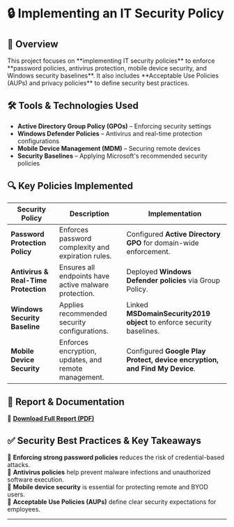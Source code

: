 <h1>🔒 Implementing an IT Security Policy</h1>

<h2>📌 Overview</h2>
This project focuses on **implementing IT security policies** to enforce **password policies, antivirus protection, mobile device security, and Windows security baselines**. It also includes **Acceptable Use Policies (AUPs) and privacy policies** to define security best practices.

<h2>🛠 Tools & Technologies Used</h2>

- **Active Directory Group Policy (GPOs)** – Enforcing security settings  
- **Windows Defender Policies** – Antivirus and real-time protection configurations  
- **Mobile Device Management (MDM)** – Securing remote devices  
- **Security Baselines** – Applying Microsoft's recommended security policies  

<h2>🔍 Key Policies Implemented</h2>

| Security Policy | Description | Implementation |
|---------------|-------------|----------------|
| **Password Protection Policy** | Enforces password complexity and expiration rules. | Configured **Active Directory GPO** for domain-wide enforcement. |
| **Antivirus & Real-Time Protection** | Ensures all endpoints have active malware protection. | Deployed **Windows Defender policies** via Group Policy. |
| **Windows Security Baseline** | Applies recommended security configurations. | Linked **MSDomainSecurity2019 object** to enforce security baselines. |
| **Mobile Device Security** | Enforces encryption, updates, and remote management. | Configured **Google Play Protect, device encryption, and Find My Device**. |

<h2>🚀 Report & Documentation</h2>

📄 **[Download Full Report (PDF)](https://github.com/user-attachments/files/18704108/Implementing.an.IT.Security.Policy.4e.-.Marc.Corona.pdf)**  

<h2>✅ Security Best Practices & Key Takeaways</h2>

🔹 **Enforcing strong password policies** reduces the risk of credential-based attacks.  
🔹 **Antivirus policies** help prevent malware infections and unauthorized software execution.  
🔹 **Mobile device security** is essential for protecting remote and BYOD users.  
🔹 **Acceptable Use Policies (AUPs)** define clear security expectations for employees.  

---
